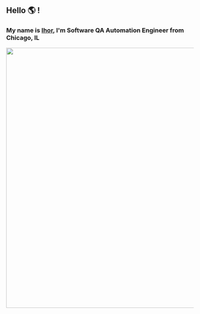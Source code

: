 ## Hello :earth_americas: !
### My name is [Ihor](https://www.linkedin.com/in/ihorbilyk/), I'm Software QA Automation Engineer from Chicago, IL  
<img src="https://makeagif.com/i/2Q65t2" width="700">
